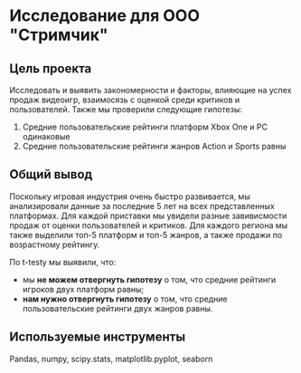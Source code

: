 # Исследование для ООО "Стримчик"

## Цель проекта
Исследовать и выявить закономерности и факторы, влияющие на успех продаж видеоигр, взаимосязь с оценкой среди критиков и пользователей.
Также мы проверили следующие гипотезы:
1. Средние пользовательские рейтинги платформ Xbox One и PC одинаковые
2. Средние пользовательские рейтинги жанров Action и Sports равны

## Общий вывод
Поскольку игровая индустрия очень быстро развивается, мы анализировали данные за последние 5 лет на всех представленных платформах.
Для каждой приставки мы увидели разные завивисмости продаж от оценки пользователей и критиков.
Для каждого региона мы также выделили топ-5 платформ и топ-5 жанров, а также продажи по возрастному рейтингу.

По t-testу мы выявили, что:
- мы **не можем отвергнуть гипотезу** о том, что средние рейтинги игроков двух платформ равны;
- **нам нужно отвергнуть гипотезу** о том, что средние пользовательские рейтинги двух жанров равны.

## Используемые инструменты
Pandas, numpy, scipy.stats, matplotlib.pyplot, seaborn
